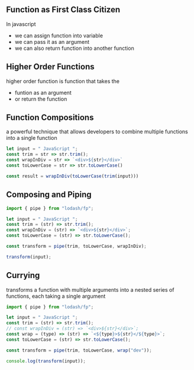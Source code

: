 ## Function as First Class Citizen
In javascript 
- we can assign function into variable
- we can pass it as an argument
- we can also return function into another function

## Higher Order Functions
higher order function is function that takes the 
- funtion as an argument 
- or return the function

## Function Compositions
a powerful technique that allows developers to combine multiple functions into a single function

```javascript
let input = " JavaScript ";
const trim = str => str.trim();
const wrapInDiv = str => `<div>${str}</div>`
const toLowerCase = str => str.toLowerCase()

const result = wrapInDiv(toLowerCase(trim(input)))
```

## Composing and Piping
```javascript
import { pipe } from "lodash/fp";

let input = " JavaScript ";
const trim = (str) => str.trim();
const wrapInDiv = (str) => `<div>${str}</div>`;
const toLowerCase = (str) => str.toLowerCase();

const transform = pipe(trim, toLowerCase, wrapInDiv);

transform(input);

```

## Currying
transforms a function with multiple arguments into a nested series of functions, each taking a single argument

```javascript
import { pipe } from "lodash/fp";

let input = " JavaScript ";
const trim = (str) => str.trim();
// const wrapInDiv = (str) => `<div>${str}</div>`;
const wrap = (type) => (str) => `<${type}>${str}</${type}>`;
const toLowerCase = (str) => str.toLowerCase();

const transform = pipe(trim, toLowerCase, wrap("dev"));

console.log(transform(input));

```